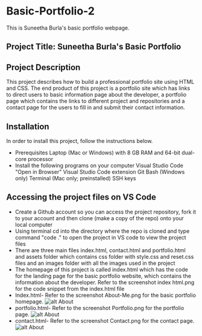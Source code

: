 # Basic-Portfolio-2
This is Suneetha Burla's basic portfolio webpage.
## Project Title: Suneetha Burla's Basic Portfolio
## Project Description
This project describes how to build a professional portfolio site using HTML and CSS. The end product of this project is a portfolio site which has links to direct users to basic information page about the developer, a portfolio page which contains the links to different project and repositories and a contact page for the users to fill in and submit their contact information.
## Installation
In order to install this project, follow the instructions below.
* Prerequisites
Laptop (Mac or Windows) with 8 GB RAM and 64-bit dual-core processor
* Install the following programs on your computer
Visual Studio Code
"Open in Browser" Visual Studio Code extension
Git Bash (Windows only)
Terminal (Mac only; preinstalled)
SSH keys
## Accessing the project files on VS Code
* Create a Github account so you can access the project repository, fork it to your account and then clone (make a copy of the repo) onto your local computer
* Using terminal cd into the directory where the repo is cloned and type command "code ." to open the project in VS code to view the project files
* There are three main files index.html, contact.html and portfolio.html and assets folder which contains css folder with style.css and reset.css files and an images folder with all the images used in the project
* The homepage of this project is called index.html which has the code for the landing page for the basic portfolio website, which contains the information about the developer.
Refer to the screenshot index html.png for the code snippet from the index.html file
* Index.html-
Refer to the screenshot About-Me.png for the basic portfolio homepage.
![alt About](images/Index-html.png)
* portfolio.html-
Refer to the screenshot Portfolio.png for the portfolio page.
![alt About](/images/Portfolio.png)
* contact.html-
Refer to the screenshot Contact.png for the contact page.
![alt About](images/Contact-html.png)










